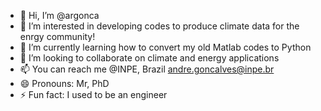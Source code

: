 - 👋 Hi, I’m @argonca
- 👀 I’m interested in developing codes to produce climate data for the enrgy community!
- 🌱 I’m currently learning how to convert my old Matlab codes to Python
- 💞️ I’m looking to collaborate on climate and energy applications
- 📫 You can reach me @INPE, Brazil andre.goncalves@inpe.br
- 😄 Pronouns: Mr, PhD
- ⚡ Fun fact: I used to be an engineer

<!---
argonca/argonca is a ✨ special ✨ repository because its `README.md` (this file) appears on your GitHub profile.
You can click the Preview link to take a look at your changes.
--->
